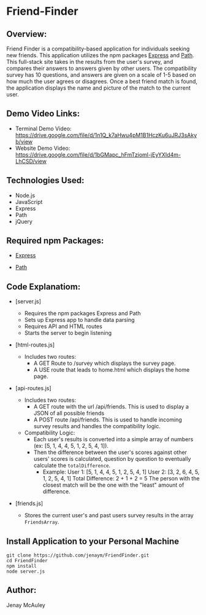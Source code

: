 # Friend-Finder

## Overview:
Friend Finder is a compatibility-based application for individuals seeking new friends. This application utilizes the npm packages [Express](https://www.npmjs.com/package/express) and [Path](https://www.npmjs.com/package/express). This full-stack site takes in the results from the user's survey, and compares their answers to answers given by other users. The compatibility survey has 10 questions, and answers are given on a scale of 1-5 based on how much the user agrees or disagrees. Once a best friend match is found, the application displays the name and picture of the match to the current user.

## Demo Video Links:
- Terminal Demo Video: https://drive.google.com/file/d/1n1Q_k7aHwu4pM1B1HczKu6uJRJ3sAkyb/view
- Website Demo Video: https://drive.google.com/file/d/1bGMapc_hFmTzioml-jEyYXId4m-LhCSD/view

## Technologies Used:
- Node.js
- JavaScript
- Express
- Path
- jQuery

  
## Required npm Packages:
  * [Express](https://www.npmjs.com/package/express)

  * [Path](https://www.npmjs.com/package/path)
  

## Code Explanatiom: 

  * [server.js]
    * Requires the npm packages Express and Path
    * Sets up Express app to handle data parsing
    * Requires API and HTML routes
    * Starts the server to begin listening 
  
  * [html-routes.js]
    * Includes two routes:
      *  A GET Route to /survey which displays the survey page.
      *  A USE route that leads to home.html which displays the home page.

  * [api-routes.js]
    * Includes two routes: 
      * A GET route with the url /api/friends. This is used to display a JSON of all possible friends
      * A POST route /api/friends. This is used to handle incoming survey results and handles the compatibility logic.
    * Compatibility Logic:
      * Each user's results is converted into a simple array of numbers (ex: [5, 1, 4, 4, 5, 1, 2, 5, 4, 1]).
      * Then the difference between the user's scores against other users' scores is calculated, question by question to eventually calculate the `totalDifference`.
          * Example:
                User 1: [5, 1, 4, 4, 5, 1, 2, 5, 4, 1]
                User 2: [3, 2, 6, 4, 5, 1, 2, 5, 4, 1]
                Total Difference: 2 + 1 + 2 = 5
                The person with the closest match will be the one with the "least" amount of difference.
    
  * [friends.js]
    * Stores the current user's and past users survey results in the array `FriendsArray`.

## Install Application to your Personal Machine
    git clone https://github.com/jenaym/FriendFinder.git
    cd FriendFinder
    npm install
    node server.js


## Author:
  Jenay McAuley
